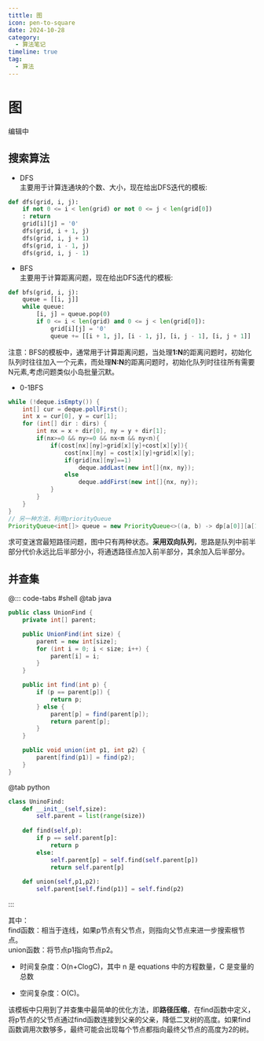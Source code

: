 ```yaml
---
tittle: 图
icon: pen-to-square
date: 2024-10-28
category:
  - 算法笔记
timeline: true
tag:
  - 算法
--- 
```

# 图
编辑中
<!-- more -->
## 搜索算法  
- DFS  
主要用于计算连通块的个数、大小，现在给出DFS迭代的模板:  

```python
def dfs(grid, i, j):
    if not 0 <= i < len(grid) or not 0 <= j < len(grid[0]) 
    : return
    grid[i][j] = '0'
    dfs(grid, i + 1, j)
    dfs(grid, i, j + 1)
    dfs(grid, i - 1, j)
    dfs(grid, i, j - 1)
```     


- BFS    
主要用于计算距离问题，现在给出DFS迭代的模板:
```python
def bfs(grid, i, j):
    queue = [[i, j]]
    while queue:
        [i, j] = queue.pop(0)
        if 0 <= i < len(grid) and 0 <= j < len(grid[0]):
            grid[i][j] = '0'
            queue += [[i + 1, j], [i - 1, j], [i, j - 1], [i, j + 1]]

```    
注意：BFS的模板中，通常用于计算距离问题，当处理**1:N**的距离问题时，初始化队列时往往加入一个元素，而处理**N:N**的距离问题时，初始化队列时往往所有需要N元素,考虑问题类似小岛批量沉默。
- 0-1BFS  
```java
while (!deque.isEmpty()) {
    int[] cur = deque.pollFirst();
    int x = cur[0], y = cur[1];
    for (int[] dir : dirs) {
        int nx = x + dir[0], ny = y + dir[1];
        if(nx>=0 && ny>=0 && nx<m && ny<n){
            if(cost[nx][ny]>grid[x][y]+cost[x][y]){
                cost[nx][ny] = cost[x][y]+grid[x][y];
                if(grid[nx][ny]==1)
                    deque.addLast(new int[]{nx, ny});
                else
                    deque.addFirst(new int[]{nx, ny});
            }
        }
    }
}
// 另一种方法，利用priorityQueue
PriorityQueue<int[]> queue = new PriorityQueue<>((a, b) -> dp[a[0]][a[1]] - dp[b[0]][b[1]]);
```  
求可变迷宫最短路径问题，图中只有两种状态。**采用双向队列**，思路是队列中前半部分代价永远比后半部分小，将通透路径点加入前半部分，其余加入后半部分。


## 并查集 

@::: code-tabs
#shell
@tab java
```java
public class UnionFind {
    private int[] parent;

    public UnionFind(int size) {
        parent = new int[size];
        for (int i = 0; i < size; i++) {
            parent[i] = i;
        }
    }

    public int find(int p) {
        if (p == parent[p]) {
            return p;
        } else {
            parent[p] = find(parent[p]);
            return parent[p];
        }
    }

    public void union(int p1, int p2) {
        parent[find(p1)] = find(p2);
    }
}
```
@tab python
```python
class UninoFind:
    def __init__(self,size):
        self.parent = list(range(size))
    
    def find(self,p):
        if p == self.parent[p]:
            return p
        else:
            self.parent[p] = self.find(self.parent[p])
            return self.parent[p]
    
    def union(self,p1,p2):
        self.parent[self.find(p1)] = self.find(p2)
``` 
:::

其中：  
find函数：相当于连线，如果p节点有父节点，则指向父节点来进一步搜索根节点。  
union函数：将节点p1指向节点p2。
- 时间复杂度：O(n+ClogC)，其中 n 是 equations 中的方程数量，C 是变量的总数

- 空间复杂度：O(C)。 

该模板中只用到了并查集中最简单的优化方法，即**路径压缩**，在find函数中定义，将p节点的父节点通过find函数连接到父亲的父亲，降低二叉树的高度。如果find函数调用次数够多，最终可能会出现每个节点都指向最终父节点的高度为2的树。